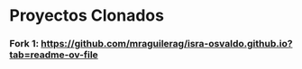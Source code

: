 # Proyectos Clonados
### Fork 1: https://github.com/mraguilerag/isra-osvaldo.github.io?tab=readme-ov-file
